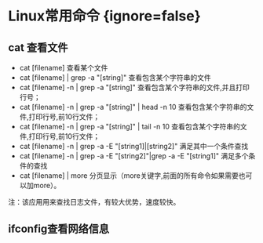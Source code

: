 # Linux常用命令 {ignore=false}

## cat 查看文件
* cat [filename]
查看某个文件
* cat [filename] | grep -a "[string]"
查看包含某个字符串的文件
* cat [filename] -n | grep -a "[string]"
查看包含某个字符串的文件,并且打印行号；
* cat [filename] -n | grep -a "[string]" | head -n 10
查看包含某个字符串的文件,打印行号,前10行文件；
* cat [filename] -n | grep -a "[string]" | tail -n 10
查看包含某个字符串的文件,打印行号,前10行文件；
* cat [filename] -n | grep -a -E "[string1]|[string2]"
满足其中一个条件查找
* cat [filename] -n | grep -a -E "[string2]"|grep -a -E "[string1]"
满足多个条件的查找
* cat [filename] | more
分页显示（more关键字,前面的所有命令如果需要也可以加more）。

注：该应用用来查找日志文件，有较大优势，速度较快。

## ifconfig查看网络信息


